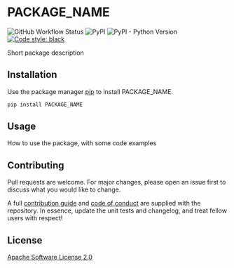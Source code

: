 # PACKAGE_NAME

![GitHub Workflow Status](https://img.shields.io/github/workflow/status/PACKAGE_URL/Test)
![PyPI](https://img.shields.io/pypi/v/PACKAGE_NAME)
![PyPI - Python Version](https://img.shields.io/pypi/pyversions/PACKAGE_NAME)
[![Code style: black](https://img.shields.io/badge/code%20style-black-000000.svg)](https://github.com/psf/black)

Short package description

## Installation

Use the package manager [pip](https://pip.pypa.io/en/stable/) to install PACKAGE_NAME.

```bash
pip install PACKAGE_NAME
```

## Usage

How to use the package, with some code examples

## Contributing
Pull requests are welcome. For major changes, please open an issue first to discuss what you would like to change.

A full [contribution guide](CONTRIBUTING.md) and [code of conduct](CODE_OF_CONDUCT.md) are supplied with the repository. In essence, update the unit tests and changelog, and treat fellow users with respect!

## License
[Apache Software License 2.0](https://www.apache.org/licenses/LICENSE-2.0)